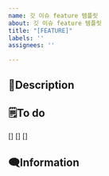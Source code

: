 ```yaml
---
name: 깃 이슈 feature 템플릿
about: 깃 이슈 feature 템플릿
title: "[FEATURE]"
labels: ''
assignees: ''

---
```


## 🚀Description
>

## 🗒️To do
[]
[]
[]

## 🗨️Information
